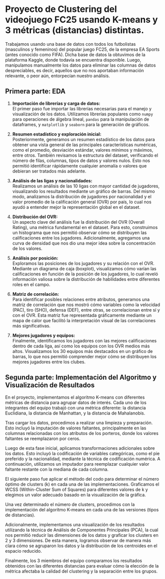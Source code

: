 # Proyecto de Clustering del videojuego FC25 usando K-means y 3 métricas (distancias) distintas.
Trabajamos usando una base de datos con todos los futbolistas (masculinos y femeninos) del popular juego FC25, de la empresa EA Sports (antes conocido como FIFA). Dicha base de datos la obtuvimos de la plataforma Kaggle, donde todavía se encuentra disponible. Luego, manipulamos manualmente los datos para eliminar las columnas de datos despreciables, es decir, aquellos que no nos aportaban información relevante, o peor aún, entorpecían nuestro análisis.
## Primera parte: EDA
1. **Importación de librerías y carga de datos:**  
   El primer paso fue importar las librerías necesarias para el manejo y visualización de los datos. Utilizamos librerías populares como `numpy` para operaciones de álgebra lineal, `pandas` para la manipulación de dataframes, y `matplotlib` y `seaborn` para la generación de gráficos.

2. **Resumen estadístico y exploración inicial:**  
   Posteriormente, generamos un resumen estadístico de los datos para obtener una vista general de las principales características numéricas, como el promedio, desviación estándar, valores mínimos y máximos, entre otros. También revisamos la estructura del dataset, verificando el número de filas, columnas, tipos de datos y valores nulos. Esto nos permitió identificar rápidamente cualquier anomalía o valores que debieran ser tratados más adelante.

3. **Análisis de las ligas y nacionalidades:**  
   Realizamos un análisis de las 10 ligas con mayor cantidad de jugadores, visualizando los resultados mediante un gráfico de barras. Del mismo modo, analizamos la distribución de jugadores por nacionalidad y el valor promedio de la calificación general (OVR) por país, lo cual nos ayudó a entender mejor la representación global en el dataset.

4. **Distribución del OVR:**  
   Un aspecto clave del análisis fue la distribución del OVR (Overall Rating), una métrica fundamental en el dataset. Para esto, construimos un histograma que nos permitió observar cómo se distribuyen las calificaciones entre los jugadores. Adicionalmente, agregamos una curva de densidad que nos dio una mejor idea sobre la concentración de los valores.

5. **Análisis por posición:**  
   Exploramos las posiciones de los jugadores y su relación con el OVR. Mediante un diagrama de caja (boxplot), visualizamos cómo varían las calificaciones en función de la posición de los jugadores, lo cual reveló información valiosa sobre la distribución de habilidades entre diferentes roles en el campo.

6. **Matriz de correlación:**  
   Para identificar posibles relaciones entre atributos, generamos una matriz de correlación que nos mostró cómo variables como la velocidad (PAC), tiro (SHO), defensa (DEF), entre otras, se correlacionan entre sí y con el OVR. Esta matriz fue representada gráficamente mediante un mapa de calor que facilitó la interpretación visual de las correlaciones más significativas.

7. **Mejores jugadores y equipos:**  
   Finalmente, identificamos los jugadores con las mejores calificaciones dentro de cada liga, así como los equipos con los OVR medios más altos. Visualizamos los 30 equipos más destacados en un gráfico de barras, lo que nos permitió comprender mejor cómo se distribuyen los mejores jugadores entre los clubes.

## Segunda parte: Implementación del Algoritmo y Visualización de Resultados
En el proyecto, implementamos el algoritmo K-means con diferentes métricas de distancia para agrupar datos de interés. Cada uno de los integrantes del equipo trabajó con una métrica diferente: la distancia Euclidiana, la distancia de Manhattan, y la distancia de Mahalanobis.

Tras cargar los datos, procedimos a realizar una limpieza y preparación. Esto incluyó la imputación de valores faltantes, principalmente en las columnas relacionadas con los atributos de los porteros, donde los valores faltantes se reemplazaron por ceros.

Luego de esta fase inicial, aplicamos transformaciones adicionales sobre los datos. Esto incluyó la codificación de variables categóricas, como el pie preferido y la nacionalidad, mediante la técnica de codificación numérica. A continuación, utilizamos un imputador para reemplazar cualquier valor faltante restante con la mediana de cada columna.

El siguiente paso fue aplicar el método del codo para determinar el número óptimo de clusters (k) en cada una de las implementaciones. Graficamos el WCSS (Within-Cluster Sum of Squares) para diferentes valores de k y elegimos un valor adecuado basado en la visualización de la gráfica.

Una vez determinado el número de clusters, procedimos con la implementación del algoritmo K-means en cada una de las versiones (tipos de distancias).

Adicionalmente, implementamos una visualización de los resultados utilizando la técnica de Análisis de Componentes Principales (PCA), la cual nos permitió reducir las dimensiones de los datos y graficar los clusters en 2 y 3 dimensiones. De esta manera, logramos observar de manera más clara cómo se agruparon los datos y la distribución de los centroides en el espacio reducido.

Finalmente, los 3 miembros del equipo comparamos los resultados obtenidos con las diferentes distancias para evaluar cómo la elección de la métrica afectaba la calidad del clustering y la separación entre los grupos.
